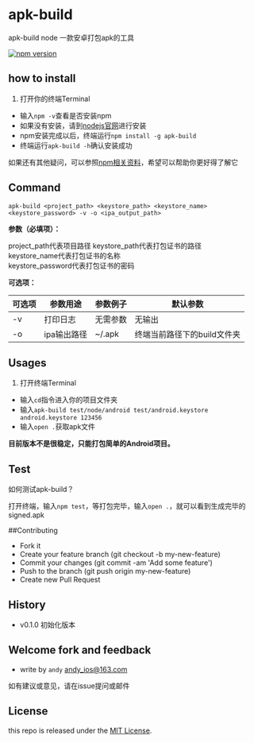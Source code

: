 # apk-build 

apk-build node 一款安卓打包apk的工具 

[![npm version](https://badge.fury.io/js/apk-build.svg)](http://badge.fury.io/js/apk-build)

## how to install 

1. 打开你的终端Terminal
*  输入`npm -v`查看是否安装npm
*  如果没有安装，请到[nodejs官网](http://nodejs.org/)进行安装
*  npm安装完成以后，终端运行`npm install -g apk-build`
*  终端运行`apk-build -h`确认安装成功

如果还有其他疑问，可以参照[npm相关资料](https://www.npmjs.org/doc/misc/npm-developers.html)，希望可以帮助你更好得了解它

## Command

	apk-build <project_path> <keystore_path> <keystore_name> <keystore_password> -v -o <ipa_output_path> 
	
**参数（必填项）：** 

project_path代表项目路径 
keystore_path代表打包证书的路径  
keystore_name代表打包证书的名称  
keystore_password代表打包证书的密码  

**可选项：**

| 可选项 | 参数用途    | 参数例子  | 默认参数                |  
|-------|------------|---------|------------------------|
| -v    | 打印日志    | 无需参数  | 无输出                  |
| -o    | ipa输出路径 | ~/.apk   | 终端当前路径下的build文件夹|

## Usages

1. 打开终端Terminal
*  输入`cd`指令进入你的项目文件夹
*  输入`apk-build test/node/android test/android.keystore android.keystore 123456`
*  输入`open .`获取apk文件

**目前版本不是很稳定，只能打包简单的Android项目。**

## Test

如何测试apk-build？

打开终端，输入`npm test`，等打包完毕，输入`open .`，就可以看到生成完毕的signed.apk

##Contributing

*  Fork it
*  Create your feature branch (git checkout -b my-new-feature)  
*  Commit your changes (git commit -am 'Add some feature')  
*  Push to the branch (git push origin my-new-feature)  
*  Create new Pull Request  

## History

- v0.1.0 初始化版本

## Welcome fork and feedback

- write by `andy` andy_ios@163.com

如有建议或意见，请在issue提问或邮件

## License

this repo is released under the [MIT
License](http://www.opensource.org/licenses/MIT).